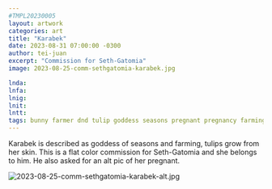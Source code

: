 ```yaml
---
#TMPL20230005
layout: artwork
categories: art
title: "Karabek"
date: 2023-08-31 07:00:00 -0300
author: tei-juan
excerpt: "Commission for Seth-Gatomia"
image: 2023-08-25-comm-sethgatomia-karabek.jpg

lnda: 
lnfa: 
lnig: 
lnit: 
lntt: 
tags: bunny farmer dnd tulip goddess seasons pregnant pregnancy farming
---
```


Karabek is described as goddess of seasons and farming, tulips grow from her skin.
This is a flat color commission for Seth-Gatomia and she belongs to him.
He also asked for an alt pic of her pregnant.

![2023-08-25-comm-sethgatomia-karabek-alt.jpg](2023-08-25-comm-sethgatomia-karabek-alt.jpg)

